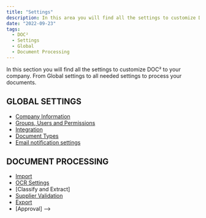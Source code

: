 ```yaml
---
title: "Settings"
description: In this area you will find all the settings to customize DOC² to your company. From Global settings to all needed settings to process your documents.
date: "2022-09-23"
tags:
  - DOC²
  - Settings
  - Global
  - Document Processing
---
```


In this section you will find all the settings to customize DOC² to your company. From Global settings to all needed settings to process your documents.

## GLOBAL SETTINGS

- [Company Information](/doc2/company-information/)
- [Groups, Users and Permissions](/security/privileges/)
- [Integration](/doc2/api-integration/api-integration/)
- [Document Types](/doc2/settings-document-types/)
- [Email notification settings](/doc2/document-validation/)

## DOCUMENT PROCESSING

- [Import](/doc2/import/)
- [OCR Settings](/doc2/document-validation/ocr-view/)
- [Classify and Extract]
- [Supplier Validation](/doc2/settings-master-data-validation/)
- [Export](/doc2/export/)
- [Approval] -->
